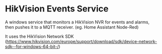 # HikVision Events Service
A windows service that monitors a HikVision NVR for events and alarms, then pushes it to a MQTT receiver. (eg. Home Assistant Node-Red)

It uses the HikVision Network SDK (https://www.hikvision.com/europe/support/download/sdk/device-network-sdk--for-windows-64-bit-/)

